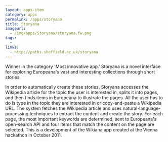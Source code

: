 ```yaml
---
layout: apps-item
category: apps
permalink: /apps/storyana
title: Storyana
imageurl:
  - /img/apps/Storyana/storyana.fw.png
tags:
  - 
links:
  - http://paths.sheffield.ac.uk/storyana
---
```


Winner in the category 'Most innovative app.' Storyana is a novel interface for exploring Europeana's vast and interesting collections through short stories.

 In order to automatically create these stories, Storyana accesses the Wikipedia article for the topic the user is interested in, splits it into pages, and then finds items in Europeana to illustrate the pages. All the user has to do is type in the topic they are interested in or copy-and-paste a Wikipedia URL. The system fetches the Wikipedia article and uses natural-language-processing techniques to extract the content and create the story. For each page, the most important keywords are determined, sent to Europeana's open-search API and four items that match the content on the page are selected. This is a development of the Wikiana app created at the Vienna hackathon in October 2011. 
